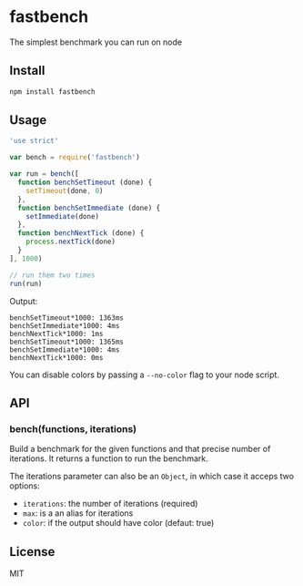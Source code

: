 # fastbench

The simplest benchmark you can run on node

## Install

```js
npm install fastbench
```

## Usage

```js
'use strict'

var bench = require('fastbench')

var run = bench([
  function benchSetTimeout (done) {
    setTimeout(done, 0)
  },
  function benchSetImmediate (done) {
    setImmediate(done)
  },
  function benchNextTick (done) {
    process.nextTick(done)
  }
], 1000)

// run them two times
run(run)
```

Output:

```
benchSetTimeout*1000: 1363ms
benchSetImmediate*1000: 4ms
benchNextTick*1000: 1ms
benchSetTimeout*1000: 1365ms
benchSetImmediate*1000: 4ms
benchNextTick*1000: 0ms
```

You can disable colors by passing a `--no-color` flag to your node
script.

## API

### bench(functions, iterations)

Build a benchmark for the given functions and that precise number of
iterations. It returns a function to run the benchmark.

The iterations parameter can also be an `Object`, in which case it
acceps two options:

* `iterations`: the number of iterations (required)
* `max`: is a an alias for iterations
* `color`: if the output should have color (defaut: true)

## License

MIT
